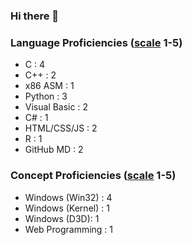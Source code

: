 ### Hi there 👋

### Language Proficiencies ([scale](https://github.com/Volkanite/Volkanite/blob/main/proficiencies.md) 1-5)
- C : 4
- C++ : 2
- x86 ASM : 1
- Python : 3
- Visual Basic : 2
- C# : 1
- HTML/CSS/JS : 2
- R : 1
- GitHub MD : 2

### Concept Proficiencies ([scale](https://github.com/Volkanite/Volkanite/blob/main/proficiencies.md) 1-5)
- Windows (Win32) : 4
- Windows (Kernel) : 1
- Windows (D3D): 1
- Web Programming : 1

<!--
**Volkanite/Volkanite** is a ✨ _special_ ✨ repository because its `README.md` (this file) appears on your GitHub profile.

Here are some ideas to get you started:

- 🔭 I’m currently working on ...
- 🌱 I’m currently learning ...
- 👯 I’m looking to collaborate on ...
- 🤔 I’m looking for help with ...
- 💬 Ask me about ...
- 📫 How to reach me: ...
- 😄 Pronouns: ...
- ⚡ Fun fact: ...
-->
